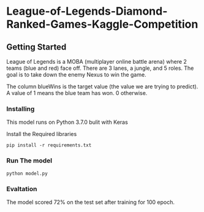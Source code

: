 # League-of-Legends-Diamond-Ranked-Games-Kaggle-Competition

## Getting Started

League of Legends is a MOBA (multiplayer online battle arena) where 2 teams (blue and red) face off. There are 3 lanes, a jungle, and 5 roles. The goal is to take down the enemy Nexus to win the game.

The column blueWins is the target value (the value we are trying to predict). A value of 1 means the blue team has won. 0 otherwise. 


### Installing

This model runs on Python 3.7.0 bulit with Keras

Install the Required libraries

```
pip install -r requirements.txt
```

### Run The model

```
python model.py
```

### Evaltation

The model scored 72% on the test set after training for 100 epoch.